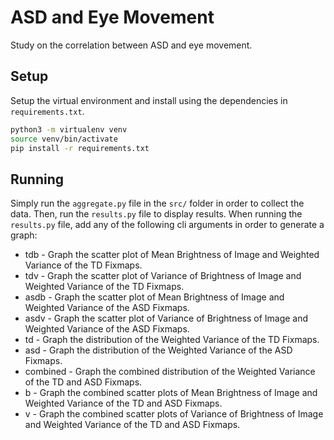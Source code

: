 # ASD and Eye Movement
Study on the correlation between ASD and eye movement.
## Setup
Setup the virtual environment and install using the dependencies in `requirements.txt`.
```sh
python3 -m virtualenv venv
source venv/bin/activate
pip install -r requirements.txt
```
## Running
Simply run the `aggregate.py` file in the `src/` folder in order to collect the data. Then, run the `results.py` file to display results. When running the `results.py` file, add any of the following cli arguments in order to generate a graph:
- tdb - Graph the scatter plot of Mean Brightness of Image and Weighted Variance of the TD Fixmaps.
- tdv - Graph the scatter plot of Variance of Brightness of Image and Weighted Variance of the TD Fixmaps.
- asdb - Graph the scatter plot of Mean Brightness of Image and Weighted Variance of the ASD Fixmaps.
- asdv - Graph the scatter plot of Variance of Brightness of Image and Weighted Variance of the ASD Fixmaps.
- td - Graph the distribution of the Weighted Variance of the TD Fixmaps.
- asd - Graph the distribution of the Weighted Variance of the ASD Fixmaps.
- combined - Graph the combined distribution of the Weighted Variance of the TD and ASD Fixmaps.
- b - Graph the combined scatter plots of Mean Brightness of Image and Weighted Variance of the TD and ASD Fixmaps.
- v - Graph the combined scatter plots of Variance of Brightness of Image and Weighted Variance of the TD and ASD Fixmaps.
